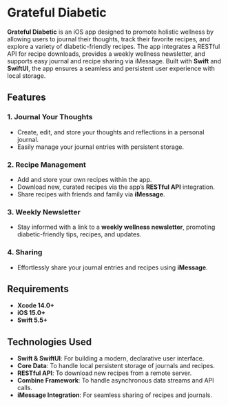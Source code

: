 # Grateful Diabetic

**Grateful Diabetic** is an iOS app designed to promote holistic wellness by allowing users to journal their thoughts, track their favorite recipes, and explore a variety of diabetic-friendly recipes. The app integrates a RESTful API for recipe downloads, provides a weekly wellness newsletter, and supports easy journal and recipe sharing via iMessage. Built with **Swift** and **SwiftUI**, the app ensures a seamless and persistent user experience with local storage.

## Features

### 1. **Journal Your Thoughts**
- Create, edit, and store your thoughts and reflections in a personal journal.
- Easily manage your journal entries with persistent storage.

### 2. **Recipe Management**
- Add and store your own recipes within the app.
- Download new, curated recipes via the app’s **RESTful API** integration.
- Share recipes with friends and family via **iMessage**.

### 3. **Weekly Newsletter**
- Stay informed with a link to a **weekly wellness newsletter**, promoting diabetic-friendly tips, recipes, and updates.

### 4. **Sharing**
- Effortlessly share your journal entries and recipes using **iMessage**.

## Requirements
- **Xcode 14.0+**
- **iOS 15.0+**
- **Swift 5.5+**

## Technologies Used
- **Swift & SwiftUI**: For building a modern, declarative user interface.
- **Core Data**: To handle local persistent storage of journals and recipes.
- **RESTful API**: To download new recipes from a remote server.
- **Combine Framework**: To handle asynchronous data streams and API calls.
- **iMessage Integration**: For seamless sharing of recipes and journals.
